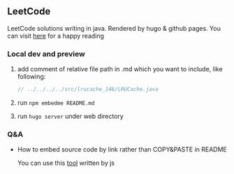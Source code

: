 ## LeetCode

LeetCode solutions writing in java. Rendered by hugo & github pages.
You can visit [here](https://nosugarcoffee.github.io/leetcode) for a happy reading

### Local dev and preview

1. add comment of relative file path in .md which you want to include, like following:

    ```java
    // ../../../../src/lrucache_146/LRUCache.java
    ```

2. run `npm embedme README.md`

3. run `hugo server` under web directory


### Q&A

- How to embed source code by link rather than COPY&PASTE in README

  You can use this [tool](https://github.com/zakhenry/embedme) written by js 